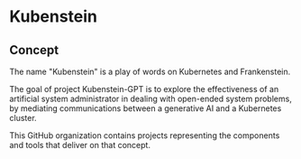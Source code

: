 # Kubenstein

## Concept

The name "Kubenstein" is a play of words on Kubernetes and Frankenstein.

The goal of project  Kubenstein-GPT is to explore the effectiveness of an artificial system administrator in dealing with open-ended system problems, by mediating communications between a generative AI and a Kubernetes cluster.

This GitHub organization contains projects representing the components and tools that deliver on that concept.
